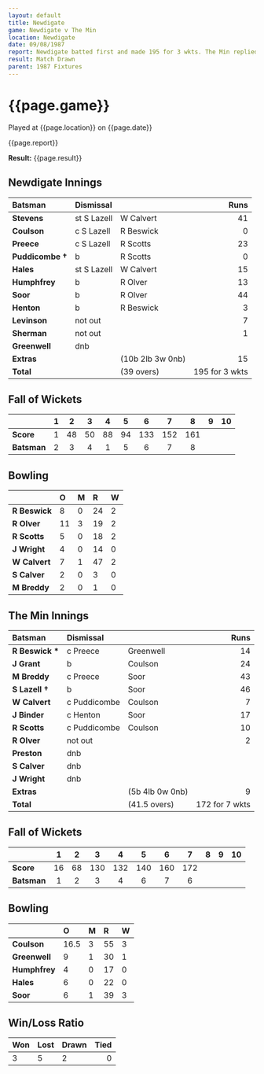 ```yaml
---
layout: default
title: Newdigate
game: Newdigate v The Min
location: Newdigate
date: 09/08/1987
report: Newdigate batted first and made 195 for 3 wkts. The Min replied with 172 for 7 wkts, when time ran out
result: Match Drawn
parent: 1987 Fixtures
---
```


# {{page.game}}

Played at {{page.location}} on {{page.date}}

{{page.report}}

**Result:** {{page.result}}

## Newdigate Innings

| Batsman | Dismissal |  | Runs |
|:---|:---|---|---:|
| **Stevens** | st S Lazell | W Calvert | 41 | 
| **Coulson** | c S Lazell | R Beswick | 0 | 
| **Preece** | c S Lazell | R Scotts | 23 | 
| **Puddicombe &#8224;** | b | R Scotts | 0 | 
| **Hales** | st S Lazell | W Calvert | 15 | 
| **Humphfrey** | b | R Olver | 13 |
| **Soor** | b | R Olver | 44 | 
| **Henton** | b | R Beswick | 3 |
| **Levinson** | not out |  | 7 |
| **Sherman** | not out |  | 1 | 
| **Greenwell** | dnb |  |  | 
| **Extras** | | (10b 2lb 3w 0nb) | 15 | 
| **Total** | | (39 overs) | 195 for 3 wkts | 

## Fall of Wickets

| | 1 | 2 | 3 | 4 | 5 | 6 | 7 | 8 | 9 | 10 |
|---|:---:|:---:|:---:|:---:|:---:|:---:|:---:|:---:|:---:|:---:|
| **Score** | 1 | 48 | 50 | 88 | 94 | 133 | 152 | 161 |  |  |
| **Batsman** | 2 | 3 | 4 | 1 | 5 | 6 | 7 | 8 |  |  |

## Bowling

| | O | M | R | W |
|---|:---|:---|:---|:---|
| **R Beswick** | 8 | 0 | 24 | 2 | 
| **R Olver** | 11 | 3 | 19 | 2 | 
| **R Scotts** | 5 | 0 | 18 | 2 | 
| **J Wright** | 4 | 0 | 14 | 0 | 
| **W Calvert** | 7 | 1 | 47 | 2 |
| **S Calver** | 2 | 0 | 3 | 0 |
| **M Breddy** | 2 | 0 | 1 | 0 |

## The Min Innings

| Batsman | Dismissal |  | Runs |
|:---|:---|---|---:|
| **R Beswick &#42;** | c Preece | Greenwell | 14 | 
| **J Grant** | b | Coulson | 24 | 
| **M Breddy** | c Preece | Soor | 43 | 
| **S Lazell &#8224;** | b | Soor | 46 | 
| **W Calvert** | c Puddicombe  | Coulson | 7 | 
| **J Binder** | c Henton | Soor | 17 | 
| **R Scotts** | c Puddicombe | Coulson | 10 | 
| **R Olver** | not out |   | 2 | 
| **Preston** | dnb |  |  | 
| **S Calver** | dnb |  |  | 
| **J Wright** | dnb |  |  | 
| **Extras** | | (5b 4lb 0w 0nb) | 9 | 
| **Total** | | (41.5 overs) | 172 for 7 wkts | 

## Fall of Wickets

| | 1 | 2 | 3 | 4 | 5 | 6 | 7 | 8 | 9 | 10 |
|---|:---:|:---:|:---:|:---:|:---:|:---:|:---:|:---:|:---:|:---:|
| **Score** | 16 | 68 | 130 | 132 | 140 | 160 | 172 |  |  |  | 
| **Batsman** | 1 | 2 | 3 | 4 | 6 | 7 | 6 |  |  |  | 

## Bowling

| | O | M | R | W |
|---|:---|:---|:---|:---|
| **Coulson** | 16.5 | 3 | 55 | 3 | 
| **Greenwell** | 9 | 1 | 30 | 1 | 
| **Humphfrey** | 4 | 0 | 17 | 0 | 
| **Hales** | 6 | 0 | 22 | 0 |
| **Soor** | 6 | 1 | 39 | 3 | 

## Win/Loss Ratio

| Won | Lost | Drawn | Tied |
|:---|:---|:---|---:|
| 3 | 5 | 2 | 0 |